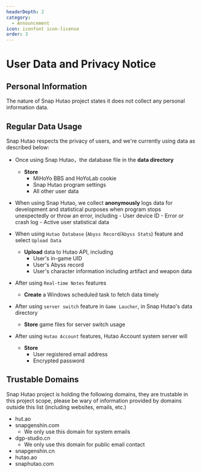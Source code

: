 ```yaml
---
headerDepth: 2
category:
  - Announcement
icon: iconfont icon-license
order: 3
---
```


# User Data and Privacy Notice

## Personal Information

The nature of Snap Hutao project states it does not collect any personal information data.

## Regular Data Usage

Snap Hutao respects the privacy of users, and we're currently using data as described below:

- Once using Snap Hutao，the database file in the **data directory**

  - **Store**
    - MiHoYo BBS and HoYoLab cookie
    - Snap Hutao program settings
    - All other user data

- When using Snap Hutao, we collect **anonymously** logs data for development and statistical purposes
  when program stops unexpectedly or throw an error, including - User device ID - Error or crash log - Active user statistical data

- When using `Hutao Database` (`Abyss Record`/`Abyss Stats`) feature and select `Upload Data`

  - **Upload** data to Hutao API, including
    - User's in-game UID
    - User's Abyss record
    - User's character information including artifact and weapon data

- After using `Real-time Notes` features

  - **Create** a Windows scheduled task to fetch data timely

- After using `server switch` feature in `Game Laucher`, in Snap Hutao's data directory

  - **Store** game files for server switch usage

- After using `Hutao Account` features, Hutao Account system server will
  - **Store**
    - User registered email address
    - Encrypted password

## Trustable Domains

Snap Hutao project is holding the following domains, they are trustable in this project scope, please be wary of
information provided by domains outside this list (including websites, emails, etc.)

- hut.ao
- snapgenshin.com
  - We only use this domain for system emails
- dgp-studio.cn
  - We only use this domain for public email contact
- snapgenshin.cn
- hutao.ao
- snaphutao.com
